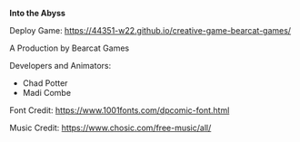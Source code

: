 **Into the Abyss**

Deploy Game: https://44351-w22.github.io/creative-game-bearcat-games/

A Production by Bearcat Games

Developers and Animators:
- Chad Potter
- Madi Combe

Font Credit: https://www.1001fonts.com/dpcomic-font.html

Music Credit: https://www.chosic.com/free-music/all/
